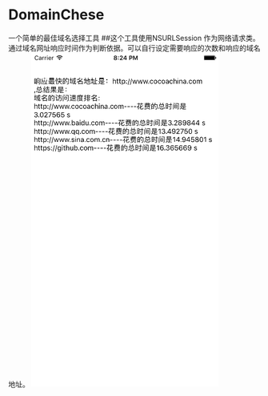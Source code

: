 # DomainChese
一个简单的最佳域名选择工具
##这个工具使用NSURLSession 作为网络请求类。通过域名网址响应时间作为判断依据。可以自行设定需要响应的次数和响应的域名地址。
![](result.png)
